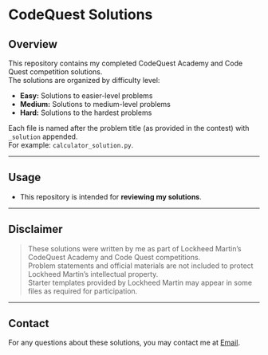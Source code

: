 # CodeQuest Solutions

## Overview
This repository contains my completed CodeQuest Academy and Code Quest competition solutions.  
The solutions are organized by difficulty level:

- **Easy:** Solutions to easier-level problems  
- **Medium:** Solutions to medium-level problems  
- **Hard:** Solutions to the hardest problems  

Each file is named after the problem title (as provided in the contest) with `_solution` appended.  
For example: `calculator_solution.py`.

---

## Usage
- This repository is intended for **reviewing my solutions**.  

---

## Disclaimer
> These solutions were written by me as part of Lockheed Martin’s CodeQuest Academy and Code Quest competitions.  
> Problem statements and official materials are not included to protect Lockheed Martin’s intellectual property.  
> Starter templates provided by Lockheed Martin may appear in some files as required for participation.  

---

## Contact
For any questions about these solutions, you may contact me at [Email](villafane.trv@gmail.com).


